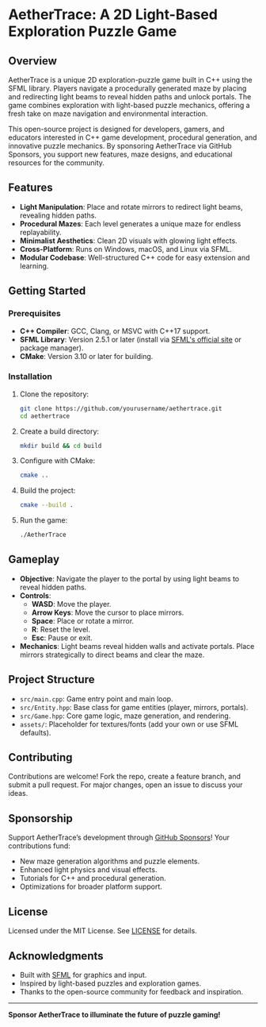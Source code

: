 # AetherTrace: A 2D Light-Based Exploration Puzzle Game

## Overview
AetherTrace is a unique 2D exploration-puzzle game built in C++ using the SFML library. Players navigate a procedurally generated maze by placing and redirecting light beams to reveal hidden paths and unlock portals. The game combines exploration with light-based puzzle mechanics, offering a fresh take on maze navigation and environmental interaction.

This open-source project is designed for developers, gamers, and educators interested in C++ game development, procedural generation, and innovative puzzle mechanics. By sponsoring AetherTrace via GitHub Sponsors, you support new features, maze designs, and educational resources for the community.

## Features
- **Light Manipulation**: Place and rotate mirrors to redirect light beams, revealing hidden paths.
- **Procedural Mazes**: Each level generates a unique maze for endless replayability.
- **Minimalist Aesthetics**: Clean 2D visuals with glowing light effects.
- **Cross-Platform**: Runs on Windows, macOS, and Linux via SFML.
- **Modular Codebase**: Well-structured C++ code for easy extension and learning.

## Getting Started

### Prerequisites
- **C++ Compiler**: GCC, Clang, or MSVC with C++17 support.
- **SFML Library**: Version 2.5.1 or later (install via [SFML's official site](https://www.sfml-dev.org/) or package manager).
- **CMake**: Version 3.10 or later for building.

### Installation
1. Clone the repository:
   ```bash
   git clone https://github.com/yourusername/aethertrace.git
   cd aethertrace
   ```
2. Create a build directory:
   ```bash
   mkdir build && cd build
   ```
3. Configure with CMake:
   ```bash
   cmake ..
   ```
4. Build the project:
   ```bash
   cmake --build .
   ```
5. Run the game:
   ```bash
   ./AetherTrace
   ```

## Gameplay
- **Objective**: Navigate the player to the portal by using light beams to reveal hidden paths.
- **Controls**:
  - **WASD**: Move the player.
  - **Arrow Keys**: Move the cursor to place mirrors.
  - **Space**: Place or rotate a mirror.
  - **R**: Reset the level.
  - **Esc**: Pause or exit.
- **Mechanics**: Light beams reveal hidden walls and activate portals. Place mirrors strategically to direct beams and clear the maze.

## Project Structure
- `src/main.cpp`: Game entry point and main loop.
- `src/Entity.hpp`: Base class for game entities (player, mirrors, portals).
- `src/Game.hpp`: Core game logic, maze generation, and rendering.
- `assets/`: Placeholder for textures/fonts (add your own or use SFML defaults).

## Contributing
Contributions are welcome! Fork the repo, create a feature branch, and submit a pull request. For major changes, open an issue to discuss your ideas.

## Sponsorship
Support AetherTrace’s development through [GitHub Sponsors](https://github.com/sponsors/yourusername)! Your contributions fund:
- New maze generation algorithms and puzzle elements.
- Enhanced light physics and visual effects.
- Tutorials for C++ and procedural generation.
- Optimizations for broader platform support.

## License
Licensed under the MIT License. See [LICENSE](LICENSE) for details.

## Acknowledgments
- Built with [SFML](https://www.sfml-dev.org/) for graphics and input.
- Inspired by light-based puzzles and exploration games.
- Thanks to the open-source community for feedback and inspiration.

---

**Sponsor AetherTrace to illuminate the future of puzzle gaming!**